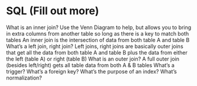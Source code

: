 # SQL (Fill out more)

What is an inner join? Use the Venn Diagram to help, but allows you to bring in extra columns from another table so long as there is a key to match both tables 
An inner join is the intersection of data from both table A and table B
What’s a left join, right join?
Left joins, right joins are basically outer joins that get all the data from both table A and table B plus the data from either the left (table A) or right (table B)
What is an outer join?
A full outer join (besides left/right) gets all table data from both A & B tables
What’s a trigger?
What’s a foreign key? 
What’s the purpose of an index?
What’s normalization?
